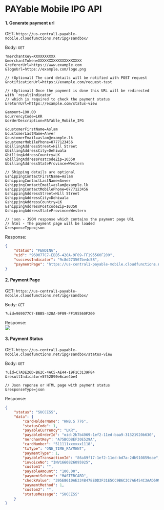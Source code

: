 # PAYable Mobile IPG API

#### 1. Generate payment url 

GET: `https://us-central1-payable-mobile.cloudfunctions.net/ipg/sandbox/`

Body: `GET`

```url
?merchantKey=XXXXXXXXXX
&merchantToken=XXXXXXXXXXXXXXXXXXXX
&refererUrl=https://www.example.com
&logoUrl=https://example.com/logo.png

// (Optional) The card details will be notified with POST request
&notificationUrl=https://example.com/request-test 

// (Optional) Once the payment is done this URL will be redirected with `resultIndicator` 
// which is required to check the payment status
&returnUrl=https://example.com/status-view 

&amount=100.00
&currencyCode=LKR
&orderDescription=PAYable_Mobile_IPG

&customerFirstName=Aslam
&customerLastName=Anver
&customerEmail=aslam@example.lk
&customerMobilePhone=0777123456
&billingAddressStreet=Hill Street
&billingAddressCity=Dehiwala
&billingAddressCountry=LK
&billingAddressPostcodeZip=10350
&billingAddressStateProvince=Western

// Shipping details are optional
&shippingContactFirstName=Aslam
&shippingContactLastName=Anver
&shippingContactEmail=aslam@example.lk
&shippingContactMobilePhone=0777123456
&shippingAddressStreet=Hill Street
&shippingAddressCity=Dehiwala
&shippingAddressCountry=LK
&shippingAddressPostcodeZip=10350
&shippingAddressStateProvince=Western

// json - JSON response which contains the payment page URL
// html - The payment page will be loaded
&responseType=json
```

Response:
```json
{
    "status": "PENDING",
    "uid": "969077C7-EBB5-428A-9F09-FF195560F200",
    "successIndicator": "9c8d273567be4c58",
    "paymentPage": "https://us-central1-payable-mobile.cloudfunctions.net/ipg/sandbox/?uid=969077C7-EBB5-428A-9F09-FF195560F200"
}
```

#### 2. Payment Page

GET: `https://us-central1-payable-mobile.cloudfunctions.net/ipg/sandbox/`

Body: `GET`

```url
?uid=969077C7-EBB5-428A-9F09-FF195560F200
```

Response: <br/>
![](https://i.imgur.com/p0aewHZ.png)

#### 3. Payment Status

GET: `https://us-central1-payable-mobile.cloudfunctions.net/ipg/sandbox/status-view`

Body: `GET`

```url
?uid=C7ADE26D-B62C-4AC5-AE44-19F1C3139F84
&resultIndicator=5752890e6cae4be4

// Json reponse or HTML page with payment status
&responseType=json
```

Response:

```json
{
    "status": "SUCCESS",
    "data": {
        "cardHolderName": "HNB.S 776",
        "statusCode": 1,
        "payableCurrency": "LKR",
        "payableOrderId": "oid-2b7b4069-1ef2-11ed-baa9-31321920b630",
        "merchantKey": "A75BCD8EF30E529A",
        "cardNumber": "511111xxxxxx1118",
        "txType": "ONE_TIME_PAYMENT",
        "paymentType": 1,
        "payableTransactionId": "86a89f17-1ef2-11ed-bd7a-2db910859eae",
        "invoiceNo": "INV1660826095925",
        "custom1": "",
        "payableAmount": "100.00",
        "paymentScheme": "MASTERCARD",
        "checkValue": "395E8610AE334B47EE0D3F31E5CC9B6C3C7AE454C3AAD5999CCAD7C9C4E8ADB56A52BA273AAC0D0AFE48EF4AD13A4B05FF7291E63C1BF30AE4DA1C3E1DA958C6",
        "paymentMethod": 1,
        "custom2": "",
        "statusMessage": "SUCCESS"
    }
}
```
